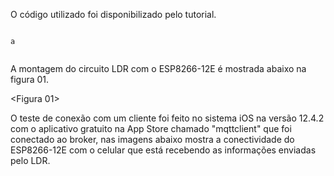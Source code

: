 O código utilizado foi disponibilizado pelo tutorial. 

```

a


```


A montagem do circuito LDR com o ESP8266-12E é mostrada abaixo na figura 01. 

<Figura 01>



O teste de conexão com um cliente foi feito no sistema iOS na versão 12.4.2 com o aplicativo gratuito na App Store chamado "mqttclient" que foi conectado ao broker, nas imagens abaixo mostra a conectividade do ESP8266-12E com o celular que está recebendo as informações enviadas pelo LDR.
